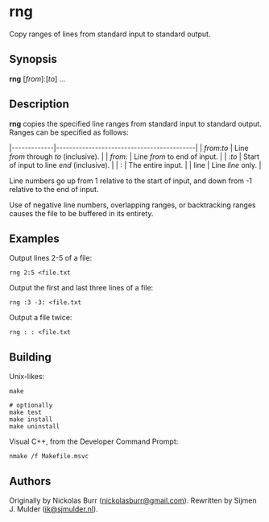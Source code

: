 # rng

Copy ranges of lines from standard input to standard output.

## Synopsis

**rng** [_from_]:[_to_] ...

## Description

**rng** copies the specified line ranges from standard input to standard
output. Ranges can be specified as follows:

|-------------|-------------------------------------------|
| _from_:_to_ | Line _from_ through _to_ (inclusive).     |
| _from_:     | Line _from_ to end of input.              |
| :_to_       | Start of input to line _end_ (inclusive). |
| :           | The entire input.                         |
| line        | Line _line_ only.                         |


Line numbers go up from 1 relative to the start of input, and down
from -1 relative to the end of input.

Use of negative line numbers, overlapping ranges, or backtracking ranges
causes the file to be buffered in its entirety.

## Examples

Output lines 2-5 of a file:

    rng 2:5 <file.txt

Output the first and last three lines of a file:

    rng :3 -3: <file.txt

Output a file twice:

    rng : : <file.txt

## Building

Unix-likes:

    make

    # optionally
    make test
    make install
    make uninstall

Visual C++, from the Developer Command Prompt:

    nmake /f Makefile.msvc

## Authors

Originally by Nickolas Burr (<nickolasburr@gmail.com>). Rewritten by
Sijmen J. Mulder (<ik@sjmulder.nl>).
